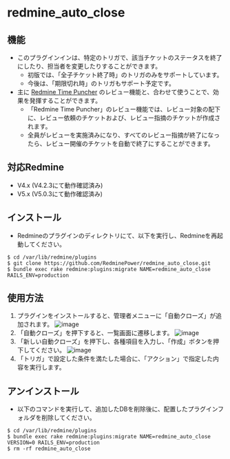 # redmine_auto_close

## 機能

- このプラグインインは、特定のトリガで、該当チケットのステータスを終了にしたり、担当者を変更したりすることができます。
  - 初版では、「全子チケット終了時」のトリガのみをサポートしています。
  - 今後は、「期限切れ時」のトリガもサポート予定です。
- 主に [Redmine Time Puncher](https://www.redmine-power.com/) のレビュー機能と、合わせて使うことで、効果を発揮することができます。
  - 「Redmine Time Puncher」のレビュー機能では、レビュー対象の配下に、レビュー依頼のチケットおよび、レビュー指摘のチケットが作成されます。
  - 全員がレビューを実施済みになり、すべてのレビュー指摘が終了になったら、レビュー開催のチケットを自動で終了にすることができます。 

## 対応Redmine
- V4.x (V4.2.3にて動作確認済み)
- V5.x (V5.0.3にて動作確認済み)

## インストール
- Redmineのプラグインのディレクトリにて、以下を実行し、Redmineを再起動してください。

```
$ cd /var/lib/redmine/plugins
$ git clone https://github.com/RedminePower/redmine_auto_close.git
$ bundle exec rake redmine:plugins:migrate NAME=redmine_auto_close RAILS_ENV=production
```

## 使用方法
1. プラグインをインストールすると、管理者メニューに「自動クローズ」が追加されます。
![image](https://user-images.githubusercontent.com/87136359/226633071-159626ee-aca0-4724-b651-187ca66de7b2.png)
1. 「自動クローズ」を押下すると、一覧画面に遷移します。
![image](https://user-images.githubusercontent.com/87136359/226633407-4cac6c54-d2fe-4d13-95fb-3c60c7ad765a.png)
1. 「新しい自動クローズ」を押下し、各種項目を入力し、「作成」ボタンを押下してください。
![image](https://github.com/RedminePower/redmine_auto_close/assets/87136359/efb3281a-ea96-4f13-b99f-dcfaf70dfa14)
1. 「トリガ」で設定した条件を満たした場合に、「アクション」で指定した内容を実行します。

## アンインストール

- 以下のコマンドを実行して、追加したDBを削除後に、配置したプラグインフォルダを削除してください。

```
$ cd /var/lib/redmine/plugins
$ bundle exec rake redmine:plugins:migrate NAME=redmine_auto_close VERSION=0 RAILS_ENV=production
$ rm -rf redmine_auto_close
```


